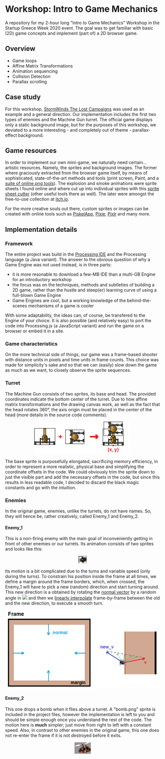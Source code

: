 # Workshop: Intro to Game Mechanics
A repository for my 2-hour long "Intro to Game Mechanics" Workshop in the Startup Greece Week 2020 event. The goal was to get familiar with basic (2D) game concepts and implement (part of) a 2D browser game.

## Overview
* Game loops
* Affine Matrix Transformations
* Animation sequencing
* Collision Detection
* Parallax scrolling


## Case study
For this workshop, [StormWinds The Lost Campaigns](https://armorgames.com/play/3099/stormwinds-the-lost-campaigns) was used as an example and a general direction. Our implementation includes the first two types of enemies and the Machine Gun turret.
The official game displays only a static background image, but for the purposes of this workshop, we deviated to a more interesting - and completely out of theme - parallax-effect background.


## Game resources
In order to implement our own mini-game, we naturally need certain... artistic resources. Namely, the sprites and background images. The former where graciously extracted from the browser game itself, by means of sophisticated, state-of-the-art methods and tools (print screen, Paint, and a [suite of online png tools](https://onlinepngtools.com/)). The explosion and smoke animations were sprite sheets I found online and where cut up into individual sprites with this [sprite sheet cutter](https://ezgif.com/sprite-cutter) (other useful tools there as well). The later were amongst the free-to-use collection at [itch.io](itch.io).

For the more creative souls out there, custom sprites or images can be created with online tools such as [PiskelApp](https://www.piskelapp.com/), [Pixie](https://pixieengine.com/), [Pixlr](https://pixlr.com/) and many more.


## Implementation details
### Framework
The entire project was build in the [Processing IDE](https://processing.org/) and the Processing language (a Java variant). The answer to the obvious question of why a Game Engine was not used instead, is in three parts: 
* it is more resonable to download a few-MB IDE than a multi-GB Engine for an introductory workshop
* the focus was on the techniques, methods and subtleties of building a 2D game, rather than the hustle and steep(er) learning curve of using a full-blown Game Engine
* Game Engines are cool, but a working knowledge of the behind-the-scenes mechanisms of a game is cooler

With some adaptability, the ideas can, of course, be transfered to the Engine of your choice. It is also possible (and relatively easy) to port the code into Processing.js (a JavaScript variant) and run the game on a browser or embed it in a site.


### Game characteristics
On the more technical side of things, our game was a frame-based shooter with distance units in pixels and time units in frame counts. This choice was made for simplicity's sake and so that we can (easily) slow down the game as much as we want, to closely observe the sprite sequences.


### Turret
The Machine Gun consists of two sprites, its base and head. The provided coordinates indicate the bottom center of the turret. Due to how affine matrix transformations and the drawing canvas work, as well as the fact that the head rotates 360°, the axis origin must be placed in the center of the head (more details in the source code comments). 

<p align="center">
  <img src="/images/Machine_Gun_Construction.png">
</p>

The base sprite is purposefully elongated, sacrificing memory efficiency, in order to represent a more realistic, physical base and simplifying the coordinate offsets in the code. We could obviously trim the sprite down to just the visible part and add the necessary offsets in the code, but since this results in less readable code,  I decided to discard the black magic constants and go with the intuition.


### Enemies
In the original game, enemies, unlike the turrets, do not have names. So, they will hence be, rather creatively, called Enemy_1 and Enemy_2.

#### Enemy_1
This is a non-firing enemy with the main goal of inconveniently getting in front of other enemies or our turrets. Its animation consists of two sprites and looks like this:

<p align="center">
  <img src="/images/Enemy_1_Animation.gif">
</p>

Its motion is a bit complicated due to the turns and variable speed (only during the turns). To constrain his position inside the frame at all times, we define a margin around the frame borders, which, when crossed, the Enemy_1 will have to pick a new (random) direction and start turning around. This new direction is a obtained by rotating the [normal vector](https://en.wikipedia.org/wiki/Normal_(geometry)) by a random angle in <img src="https://render.githubusercontent.com/render/math?math=[-\frac{\pi}{2}, \frac{\pi}{2}]"> and then we [linearly interpolate](https://en.wikipedia.org/wiki/Linear_interpolation) frame-by-frame between the old and the new direction, to execute a smooth turn. 

<p align="center">
  <img src="/images/Enemy_1_Motion_margin.png">
</p>

#### Enemy_2
This one drops a bomb when it flies above a turret. A "bomb.png" sprite is included in the project files, however the implementation is left to you and should be simple enough once you understand the rest of the code. The motion here is **much** simpler; just move from right to left with a constant speed. Also, in contrast to other enemies in the original game, this one does not re-enter the frame if it is not destroyed before it exits.

<p align="center">
  <img src="/images/Enemy_2_Animation.gif">
</p>
